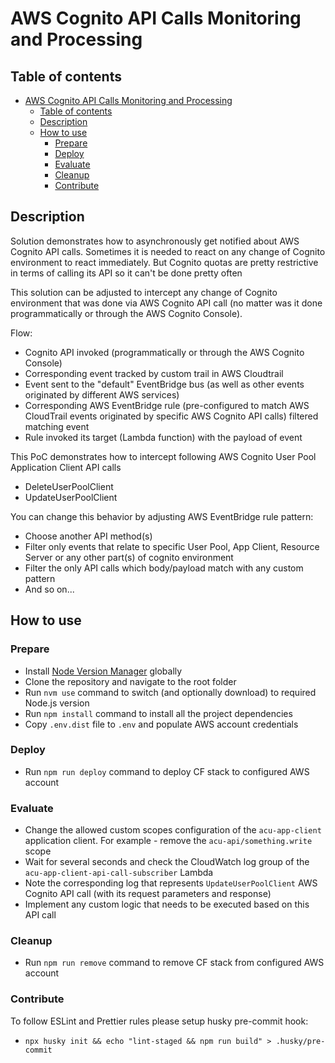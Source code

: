 # AWS Cognito API Calls Monitoring and Processing

## Table of contents

- [AWS Cognito API Calls Monitoring and Processing](#aws-cognito-api-calls-monitoring-and-processing)
    - [Table of contents](#table-of-contents)
    - [Description](#description)
    - [How to use](#how-to-use)
        - [Prepare](#prepare)
        - [Deploy](#deploy)
        - [Evaluate](#evaluate)
        - [Cleanup](#cleanup)
        - [Contribute](#contribute)

## Description

Solution demonstrates how to asynchronously get notified about AWS Cognito API calls.
Sometimes it is needed to react on any change of Cognito environment to react immediately. But Cognito quotas are pretty
restrictive in terms of calling its API so it can't be done pretty often

This solution can be adjusted to intercept any change of Cognito environment that was done via AWS Cognito API call (no
matter was it done programmatically or through the AWS Cognito Console).

Flow:

- Cognito API invoked (programmatically or through the AWS Cognito Console)
- Corresponding event tracked by custom trail in AWS Cloudtrail
- Event sent to the "default" EventBridge bus (as well as other events originated by different AWS
  services)
- Corresponding AWS EventBridge rule (pre-configured to match AWS CloudTrail events originated by specific AWS Cognito
  API calls) filtered matching event
- Rule invoked its target (Lambda function) with the payload of event

This PoC demonstrates how to intercept following AWS Cognito User Pool Application Client API calls

- DeleteUserPoolClient
- UpdateUserPoolClient

You can change this behavior by adjusting AWS EventBridge rule pattern:

- Choose another API method(s)
- Filter only events that relate to specific User Pool, App Client, Resource Server or any other part(s) of cognito
  environment
- Filter the only API calls which body/payload match with any custom pattern
- And so on...

## How to use

### Prepare

- Install [Node Version Manager](https://github.com/nvm-sh/nvm) globally
- Clone the repository and navigate to the root folder
- Run `nvm use` command to switch (and optionally download) to required Node.js version
- Run `npm install` command to install all the project dependencies
- Copy `.env.dist` file to `.env` and populate AWS account credentials

### Deploy

- Run `npm run deploy` command to deploy CF stack to configured AWS account

### Evaluate

- Change the allowed custom scopes configuration of the `acu-app-client` application client. For example - remove the
  `acu-api/something.write` scope
- Wait for several seconds and check the CloudWatch log group of the `acu-app-client-api-call-subscriber` Lambda
- Note the corresponding log that represents `UpdateUserPoolClient` AWS Cognito API call (with its request parameters
  and response)
- Implement any custom logic that needs to be executed based on this API call

### Cleanup

- Run `npm run remove` command to remove CF stack from configured AWS account

### Contribute

To follow ESLint and Prettier rules please setup husky pre-commit hook:

- `npx husky init && echo "lint-staged && npm run build" > .husky/pre-commit`
